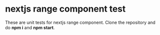 # nextjs range component test

These are unit tests for nextjs range component. Clone the repository and do **npm i** and **npm start**.
